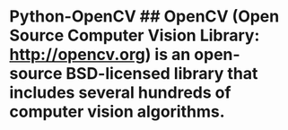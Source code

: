 # Python-OpenCV  ## OpenCV (Open Source Computer Vision Library: http://opencv.org) is an open-source BSD-licensed library that includes several hundreds of computer vision algorithms.
